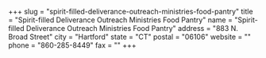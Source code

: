 +++
slug = "spirit-filled-deliverance-outreach-ministries-food-pantry"
title = "Spirit-filled Deliverance Outreach Ministries Food Pantry"
name = "Spirit-filled Deliverance Outreach Ministries Food Pantry"
address = "883 N. Broad Street"
city = "Hartford"
state = "CT"
postal = "06106"
website = ""
phone = "860-285-8449"
fax = ""
+++
